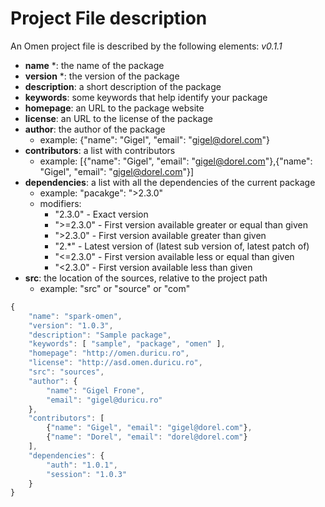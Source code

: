 # Project File description

An Omen project file is described by the following elements: *v0.1.1*

   * **name** *: the name of the package
   * **version** *: the version of the package
   * **description**: a short description of the package
   * **keywords**: some keywords that help identify your package
   * **homepage**: an URL to the package website
   * **license**: an URL to the license of the package
   * **author**: the author of the package
      * example: {"name": "Gigel", "email": "gigel@dorel.com"}
   * **contributors**: a list with contributors
      * example: [{"name": "Gigel", "email": "gigel@dorel.com"},{"name": "Gigel", "email": "gigel@dorel.com"}]
   * **dependencies**: a list with all the dependencies of the current package
      * example: "pacakge": ">2.3.0"
      * modifiers:
         * "2.3.0" - Exact version
         * ">=2.3.0" - First version available greater or equal than given
         * ">2.3.0" - First version available greater than given
         * "2.\*" - Latest version of (latest sub version of, latest patch of)
         * "<=2.3.0" - First version available less or equal than given
         * "<2.3.0" - First version available less than given
   * **src**: the location of the sources, relative to the project path
      * example: "src" or "source" or "com"


```javascript
{
    "name": "spark-omen",
    "version": "1.0.3",
    "description": "Sample package",
    "keywords": [ "sample", "package", "omen" ],
    "homepage": "http://omen.duricu.ro",
    "license": "http://asd.omen.duricu.ro",
    "src": "sources",
    "author": {
        "name": "Gigel Frone",
        "email": "gigel@duricu.ro"
    },
    "contributors": [
        {"name": "Gigel", "email": "gigel@dorel.com"},
        {"name": "Dorel", "email": "dorel@dorel.com"}
    ],
    "dependencies": {
        "auth": "1.0.1",
        "session": "1.0.3"
    }
}
```